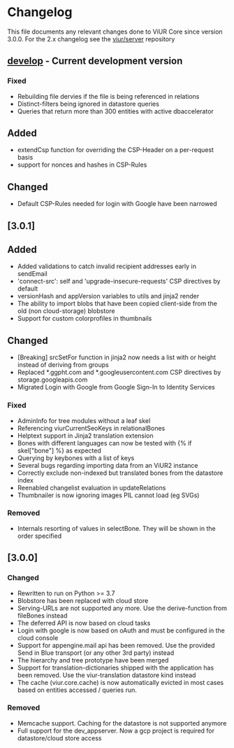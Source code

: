 # Changelog

This file documents any relevant changes done to ViUR Core since version 3.0.0.
For the 2.x changelog see the [viur/server](https://github.com/viur-framework/server) repository


## [develop] - Current development version

### Fixed
- Rebuilding file dervies if the file is being referenced in relations
- Distinct-filters being ignored in datastore queries
- Queries that return more than 300 entities with active dbaccelerator

## Added
- extendCsp function for overriding the CSP-Header on a per-request basis
- support for nonces and hashes in CSP-Rules

## Changed
- Default CSP-Rules needed for login with Google have been narrowed


## [3.0.1]

## Added
- Added validations to catch invalid recipient addresses early in sendEmail
- 'connect-src': self and 'upgrade-insecure-requests' CSP directives by default
- versionHash and appVersion variables to utils and jinja2 render 
- The ability to import blobs that have been copied client-side from the old (non cloud-storage) blobstore
- Support for custom colorprofiles in thumbnails 

## Changed
- [Breaking] srcSetFor function in jinja2 now needs a list with or height instead of deriving from groups
- Replaced *.ggpht.com and *.googleusercontent.com CSP directives by storage.googleapis.com
- Migrated Login with Google from Google Sign-In to Identity Services

### Fixed
- AdminInfo for tree modules without a leaf skel
- Referencing viurCurrentSeoKeys in relationalBones
- Helptext support in Jinja2 translation extension
- Bones with different languages can now be tested with {% if skel["bone"] %} as expected
- Querying by keybones with a list of keys
- Several bugs regarding importing data from an ViUR2 instance
- Correctly exclude non-indexed but translated bones from the datastore index
- Reenabled changelist evaluation in updateRelations
- Thumbnailer is now ignoring images PIL cannot load (eg SVGs)

### Removed
- Internals resorting of values in selectBone. They will be shown in the order specified

## [3.0.0]

### Changed
- Rewritten to run on Python >= 3.7
- Blobstore has been replaced with cloud store
- Serving-URLs are not supported any more. Use the derive-function from fileBones instead
- The deferred API is now based on cloud tasks
- Login with google is now based on oAuth and must be configured in the cloud console
- Support for appengine.mail api has been removed. Use the provided Send in Blue transport (or any other 3rd party) instead
- The hierarchy and tree prototype have been merged
- Support for translation-dictionaries shipped with the application has been removed. Use the viur-translation datastore kind instead
- The cache (viur.core.cache) is now automatically evicted in most cases based on entities accessed / queries run.

### Removed
- Memcache support. Caching for the datastore is not supported anymore
- Full support for the dev_appserver. Now a gcp project is required for datastore/cloud store access 

[develop]: https://github.com/viur-framework/viur-core/compare/master...develop

